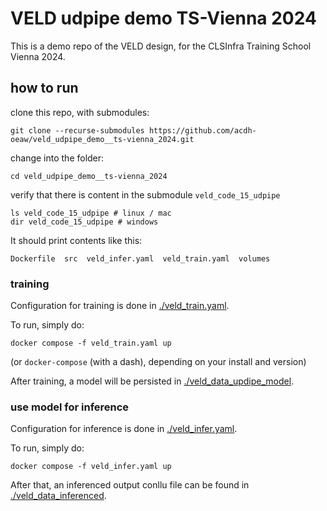 
# VELD udpipe demo TS-Vienna 2024

This is a demo repo of the VELD design, for the CLSInfra Training School Vienna 2024.

## how to run

clone this repo, with submodules:
```
git clone --recurse-submodules https://github.com/acdh-oeaw/veld_udpipe_demo__ts-vienna_2024.git
```

change into the folder:
```
cd veld_udpipe_demo__ts-vienna_2024
```

verify that there is content in the submodule `veld_code_15_udpipe`
```
ls veld_code_15_udpipe # linux / mac
dir veld_code_15_udpipe # windows
```
It should print contents like this:
```
Dockerfile  src  veld_infer.yaml  veld_train.yaml  volumes
```


### training

Configuration for training is done in [./veld_train.yaml](./veld_train.yaml).

To run, simply do:
```
docker compose -f veld_train.yaml up
```
(or `docker-compose` (with a dash), depending on your install and version)

After training, a model will be persisted in [./veld_data_updipe_model](./veld_data_updipe_model/).

### use model for inference

Configuration for inference is done in [./veld_infer.yaml](./veld_infer.yaml).

To run, simply do:
```
docker compose -f veld_infer.yaml up
```

After that, an inferenced output conllu file can be found in
[./veld_data_inferenced](./veld_data_inferenced/).

